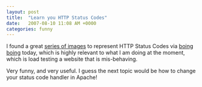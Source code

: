 ```yaml
---
layout: post
title:  "Learn you HTTP Status Codes"
date:   2007-08-10 11:08 AM +0000
categories: funny
---
```

I found a great <a href="http://www.flickr.com/photos/apelad/sets/72157594388426362/
">series of images</a> to represent HTTP Status Codes via <a href="http://www.boingboing.net/2007/08/08/cartoons_for_http_er.html">boing boing</a> today, which is highly relevant to what I am doing at the moment, which is load testing a website that is mis-behaving. 

Very funny, and very useful. I guess the next topic would be how to change your status code handler in Apache!